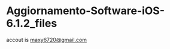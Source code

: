 Aggiornamento-Software-iOS-6.1.2_files
======================================

accout is maxy6720@gmail.com
